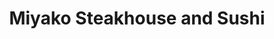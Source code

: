 ---
layout: place
title: "Miyako Steakhouse and Sushi"
permalink: /kentucky/crescent-springs/miyako-steakhouse-and-sushi.html
stateAbbr: KY
stateName: Kentucky
cityName: Crescent Springs
seo:
  name: "Miyako Steakhouse and Sushi"
  type: Restaurant
  links: null
description: "Looking for sushi in Crescent Springs, Kentucky? Check out Miyako Steakhouse and Sushi for a delightful Japanese dining experience. Enjoy a variety of sushi ..."
place_id: ChIJB8w9p5e3QYgRvStO5ZzVsq0
photos:
  - name: >-
      places/ChIJB8w9p5e3QYgRvStO5ZzVsq0/photos/AeeoHcLIvodANNgUeWYk8xU3YSDlNrxTml-6gwHvI7HyuLuXhBf5eST401P81VT0mHqTFrY2-JXFrnvhL8RWWJ4TUa0qeTY6EAh-E3cIGON9IVSNVAIG63bREHSBy1oM4rZuRb2aQDgQ570-KLhtEye1KS1eqnMoc4PN1BszAM5H48IZsnaae4AIInSzhKX6Asm1VN-YCSxZWA__Xoee8HUEIgDcw2JQGO4bUjrZ8PTLWxaB1OEMMMe9w9E_S-ThZ0oCQeD--PC_MQLNR5nCSCm6QmuxTr3IP_2JQNmzrXRUjZ4Mi6PCLSpznH_5d_4agYXkxqi03kTIe9TsKizayx4HJzYIE_lQ1UFDpI1x9AVVd9VqwKrsGhaqQ30R11dHxroJ2QbO-uQQBmmhGzzmyeGBtAb4BEvV20CicEeKhI493xs
    widthPx: 4128
    heightPx: 3096
    authorAttributions:
      - displayName: B K
        uri: https://maps.google.com/maps/contrib/107772482253366593857
        photoUri: >-
          https://lh3.googleusercontent.com/a/ACg8ocLZre1bPT4vj2oiKSmLYWsJL2c1hbxwA_UT_EjuFNFN53GMYw=s100-p-k-no-mo
    flagContentUri: >-
      https://www.google.com/local/imagery/report/?cb_client=maps_api_places.places_api&image_key=!1e10!2sCIHM0ogKEICAgIC05sLdDw&hl=en-US
    googleMapsUri: >-
      https://www.google.com/maps/place//data=!3m4!1e2!3m2!1sCIHM0ogKEICAgIC05sLdDw!2e10!4m2!3m1!1s0x8841b797a73dcc07:0xadb2d59ce54e2bbd
  - name: >-
      places/ChIJB8w9p5e3QYgRvStO5ZzVsq0/photos/AeeoHcKjPsOetXdyMdzI4MtBRClyw9fte4nQq7acvOo1kD7xSikTqE-_OK8fTNSG-zkBibdgp9T6tZ4Gi-RMGfZUww26Pf90KG_tUQVh_qHnZVn0SXDETltJhvEFCKd6zLx8l0KRuNZkh8KKLkiHO9m-NzQj8PxOL9ueAdvxnPrhmFNDXwnuD07gCwyREi3DKEGLLEvDkn7QmIZOGlxbcj04gSwnQKJUvP28U9fBcQ4d_ZlAByf1fVIVC1rGRrBrXxosS6hhybmCWRjdz9LcYAAnCsodH0a7xnRyKTeyNDFw7a3oHQ
    widthPx: 3024
    heightPx: 4032
    authorAttributions:
      - displayName: Miyako Steakhouse and Sushi
        uri: https://maps.google.com/maps/contrib/108725579611286904254
        photoUri: >-
          https://lh3.googleusercontent.com/a/ACg8ocJ6rbQafo6U94RcB68HvHo3HrdSa5j7QzHBoY9dtFoZH5ksUg=s100-p-k-no-mo
    flagContentUri: >-
      https://www.google.com/local/imagery/report/?cb_client=maps_api_places.places_api&image_key=!1e10!2sAF1QipMLsxTkjz2nQW3L5BE2V7zueJRiSOhrRRRzLliz&hl=en-US
    googleMapsUri: >-
      https://www.google.com/maps/place//data=!3m4!1e2!3m2!1sAF1QipMLsxTkjz2nQW3L5BE2V7zueJRiSOhrRRRzLliz!2e10!4m2!3m1!1s0x8841b797a73dcc07:0xadb2d59ce54e2bbd
  - name: >-
      places/ChIJB8w9p5e3QYgRvStO5ZzVsq0/photos/AeeoHcIgUJPXJBu482sFyXZsSCWKcsKF2cRbvXDO6--ltNKFu71ZLOX6H04nCVoU6_0EgNuR0be73fOy1jz6xCRefmDjpYK-NsHoBDdPrEqDQjXY-dOnFS3TpFUwepCP5FHj3HBkfIyPC_sqVG7pBgtmLawOpDiz_2Zm8zrlPghZrmQDmQOpx8bshj5i5DyLcqoubXp-N9JqBSy2wPY3XUQNpa-ofcz-eOo7ierdapYMr8cmnDxcyRwVREOFOucpTGMbWn-dKIFNz07PZJBGxBlgL-ujuPXd9dQgViawfSf92OtRoWjmutuXKjAgwa23U7WmPCSsEJb8DZuz8sdSej-x_h32ys53VGa6tmoDppEg0RI9pdK-_chxswxfYQn0Bevktl9R2xdrmrO5yeEzuJUgBp3UaRKw1oki9uxJKZkVPMnT5T0
    widthPx: 3024
    heightPx: 4032
    authorAttributions:
      - displayName: Katy Dudzik
        uri: https://maps.google.com/maps/contrib/106170656631382372178
        photoUri: >-
          https://lh3.googleusercontent.com/a/ACg8ocIhzHb4OTK5u_fx2tTqXjOd5db5B1yls5TTPDIKiTuB6nXEUw=s100-p-k-no-mo
    flagContentUri: >-
      https://www.google.com/local/imagery/report/?cb_client=maps_api_places.places_api&image_key=!1e10!2sCIHM0ogKEICAgIDG58GJwwE&hl=en-US
    googleMapsUri: >-
      https://www.google.com/maps/place//data=!3m4!1e2!3m2!1sCIHM0ogKEICAgIDG58GJwwE!2e10!4m2!3m1!1s0x8841b797a73dcc07:0xadb2d59ce54e2bbd
  - name: >-
      places/ChIJB8w9p5e3QYgRvStO5ZzVsq0/photos/AeeoHcIRTtXXjCXfmEp-rxML60ylnNbrnJ89URYGcEMTvx87jhmoWABTww-9NAfc95AlSdS3WgbfQwVRMY1SQ5cX7ClEnEMJHS8dVpEyrZ8QMBr-rXAD5NfXWNaKKY6YBmzXVYUu-nIN8Ha7OjkVDlLO1i_4qOVV30a-nPJcI1q_6vI0_uJxv6youepGVTkPpCb2PqLb4--wdTSrBu8m4nbeomH_NcGJxAdJyNto1diGkkRPulIxJMs6BltiEzo4Jw5ZHsya8lk2ofVJJb70Tu6RjY7kbC3FYH-NzpD6cGHte61aRoj5YfYYjm3RgZLJpqX9pq1Y-9PmD93Pek6iCKXJsO8g3u3_vwtEa4BfcvdwWqzM8L0hp-0nZDSISJHnpl4PpnVoEC76EXPkgUORCM8pOZoNM-CFdqyQKaThhXe8teM
    widthPx: 2992
    heightPx: 2992
    authorAttributions:
      - displayName: MsSmittykat
        uri: https://maps.google.com/maps/contrib/105075615575415283445
        photoUri: >-
          https://lh3.googleusercontent.com/a-/ALV-UjW2oBxtXgk2a6YWkCLNTUS3GJOqyG6ZBnkZdO1E0K2gyW_YGW1Utg=s100-p-k-no-mo
    flagContentUri: >-
      https://www.google.com/local/imagery/report/?cb_client=maps_api_places.places_api&image_key=!1e10!2sCIHM0ogKEICAgICT4r3mSg&hl=en-US
    googleMapsUri: >-
      https://www.google.com/maps/place//data=!3m4!1e2!3m2!1sCIHM0ogKEICAgICT4r3mSg!2e10!4m2!3m1!1s0x8841b797a73dcc07:0xadb2d59ce54e2bbd
  - name: >-
      places/ChIJB8w9p5e3QYgRvStO5ZzVsq0/photos/AeeoHcJol53qZpNBoxTa0wsYACtpsXdk4MpZVYFDKIeBZInjrTEywgwAHAia_Fxl_Tn2P4zR2D6UZ_heudY6azfzl6Col0Q07I29V_EMwa96mdMlh7c1WH-HDso4ma7mUpicSis9av8QDRSb193JIMpvH_Nd7B7rZV6L68k2CEU0lOqgbzLOkLs8-tP3CCi2XYZfw6q3aT5WZWsK-anQwGHYmnZda0dn90PU8TOD6Y40wX4JzvHFvRGIJAlk4KIGJwt8LkJS-8Rod0zRx8dSC8ivBKyvIZOCjijsI7NfZfuqwKtDh3i-fXXbxSL6R4XXktMTEonbnjYwTa2qEq45dueQWseV6qCNHnZqDVBfMHBOn5nUyGTVvOUI0rKDonYJApxYnCL2JFz3oAGmJC45ZuEIAXK42IdsISoPk6cUY_v5M6XGhg
    widthPx: 4032
    heightPx: 3024
    authorAttributions:
      - displayName: Judith Holland
        uri: https://maps.google.com/maps/contrib/108325340973088569829
        photoUri: >-
          https://lh3.googleusercontent.com/a/ACg8ocKTLBlw-gBbsIBSWa4DAjPDGRFxu3xNwNlRbD8gaLyFZ2KN=s100-p-k-no-mo
    flagContentUri: >-
      https://www.google.com/local/imagery/report/?cb_client=maps_api_places.places_api&image_key=!1e10!2sCIHM0ogKEICAgMDIiefOXA&hl=en-US
    googleMapsUri: >-
      https://www.google.com/maps/place//data=!3m4!1e2!3m2!1sCIHM0ogKEICAgMDIiefOXA!2e10!4m2!3m1!1s0x8841b797a73dcc07:0xadb2d59ce54e2bbd
  - name: >-
      places/ChIJB8w9p5e3QYgRvStO5ZzVsq0/photos/AeeoHcJAKT6dhutKUSIVotqr2odlgximaghfST5nN7AcecB4C43WS0egIf4tUVxuUONxN-NfY7ZZ-uJAdk6mbT67l1o-1c4-yF4TWLF0lwgFUtKvEOLol8Fsz8mktUDTunZkE0O5uPtpviZV-KbgeGjpXHa_camt1JOW5aYUkU1FqalIs5qcofWPO_EHuxT0AvvfPXJ61G8H-zARAYtQoxBaXnKAlHXJCCAsblPkhMCnyKqc-amSfLkc-Nk4C7hb0J-HO0VHkIU8OSNQXP3IQSUsrxGQOrerl5P862d1BbF5lLc6rDfEc3e7AvguiK4gZ9Og79YkBK9PMljemixQcIt99Lhha7QZ6ioflbyiptEOaHhZmfTLFy-8JRaBpdNAA3IPkl1IBj7MAqFd12XLsa5vw8uZu7baT_q0RMD9p6IJBzQ
    widthPx: 3072
    heightPx: 4080
    authorAttributions:
      - displayName: Michael Mahoney
        uri: https://maps.google.com/maps/contrib/105195708636366965570
        photoUri: >-
          https://lh3.googleusercontent.com/a-/ALV-UjXblBEPResZV5TozFSk_k4CR1TK_myrwYfhNNVdsnmsezBMe1s=s100-p-k-no-mo
    flagContentUri: >-
      https://www.google.com/local/imagery/report/?cb_client=maps_api_places.places_api&image_key=!1e10!2sCIHM0ogKEICAgIC_0pmaXw&hl=en-US
    googleMapsUri: >-
      https://www.google.com/maps/place//data=!3m4!1e2!3m2!1sCIHM0ogKEICAgIC_0pmaXw!2e10!4m2!3m1!1s0x8841b797a73dcc07:0xadb2d59ce54e2bbd
  - name: >-
      places/ChIJB8w9p5e3QYgRvStO5ZzVsq0/photos/AeeoHcKzCrxfntZvf-KeWInvxD1ubElfYSycHaEaTsfu7EWzgZ3PqSB9EIecfHtEdNBcBXBhMHXS0BrxZ6uzNcJNDHFKML-jjJSqjE3BhLLNirzQzHwpBpRbG41mzjgQWubjnaPl_d7GDblowwmfDQzVvhwKxnKDPPrk5gVIp8EzKRZXhsUFUbuJ77Eo1m9k812VbBtc3hPt3jYeVxmI4kYSTnxTMMRE8DfJOkEeILi89nUCm6BEKmCY3-kJPcfbjTsICFdAh9I9pF9iTuOj9gWfvKzdWOIHw3xABbimDdTHrjrNaypF71ArL2xFJnW9gI8k18LZl8h64iXxGOe6zPim_017Qf_DGNbTdBco3Bhe2HGcE3wlH6sX-Gu2hKX95AKx69-GQMiZDa0kjp-I-w5QAQQNdw4-WAg-1rCuJnQAYEux_w
    widthPx: 4032
    heightPx: 3024
    authorAttributions:
      - displayName: Victoria Helton
        uri: https://maps.google.com/maps/contrib/100252555964561217234
        photoUri: >-
          https://lh3.googleusercontent.com/a-/ALV-UjU3dVp7llTPOyPQP2ovaQKjAsHG-YyQhiWZPd7_GKNBFIYRhZN-Gw=s100-p-k-no-mo
    flagContentUri: >-
      https://www.google.com/local/imagery/report/?cb_client=maps_api_places.places_api&image_key=!1e10!2sCIHM0ogKEICAgIDXh_X_IQ&hl=en-US
    googleMapsUri: >-
      https://www.google.com/maps/place//data=!3m4!1e2!3m2!1sCIHM0ogKEICAgIDXh_X_IQ!2e10!4m2!3m1!1s0x8841b797a73dcc07:0xadb2d59ce54e2bbd
  - name: >-
      places/ChIJB8w9p5e3QYgRvStO5ZzVsq0/photos/AeeoHcKYdXNHotom-lLckdcELzSqCrzku1ogiMN0r1JxUcz8x-fgcZjyXSqHs03b1wlFw0VrwgqkqBaRm4Z2cuHhdJFhr-2Gvyk-8Yyu9Jr182JW_RdO3idIPGuq7hqRcuntqtitFa8GCFKAEsCKdc74YGKb5Z7Uka6nbR6OZQsxkWu9YnRfVYpjxv4vZ2q8ybyirQKDZVL7X_V9tuTxycTBDCFJEe1QiDXijjcBIASQuVQ8cyaMgu86RfAb-dtLSKSEgyyw-xa3vlslH-lStKJe6zWAyefc1P0gXVHes4-qlpb7pRfjLhWfhvZRrxa6iS1fEK_nHtEZtRANy_4Ht1kvK-I3MiGHenwBFQ-3p57WngIY7OBcPxAzBHn_YDwYtqbq-b4uQnzVKpKaGrS2YB6NcamfYcfXvPj916Cqp9XBguaH3oc
    widthPx: 4032
    heightPx: 3024
    authorAttributions:
      - displayName: Caroline Burns
        uri: https://maps.google.com/maps/contrib/109646734638391229399
        photoUri: >-
          https://lh3.googleusercontent.com/a-/ALV-UjV5cCfST_m7277pDmC6BqjRXlZxjfAkT_0HT5cWSqFK3RpbF3J2=s100-p-k-no-mo
    flagContentUri: >-
      https://www.google.com/local/imagery/report/?cb_client=maps_api_places.places_api&image_key=!1e10!2sCIHM0ogKEICAgICE0o-I0gE&hl=en-US
    googleMapsUri: >-
      https://www.google.com/maps/place//data=!3m4!1e2!3m2!1sCIHM0ogKEICAgICE0o-I0gE!2e10!4m2!3m1!1s0x8841b797a73dcc07:0xadb2d59ce54e2bbd
  - name: >-
      places/ChIJB8w9p5e3QYgRvStO5ZzVsq0/photos/AeeoHcIVpGON6PHRn8YDe8icLL6Dc3xFOAnakxV7Il_DyXWhysPU6htLnLehZ1jEA5NA_J2w4UNUU6uYYnGniLmc0U2SzET0H6jPqU8L7xFCvf0-KfHv7Hpa0fxLYbBadkb4nvomAh-oFslr1QYve4xZvD3PwlH4LsEFUf7ASIwC3bcifT90T8riQQQt_3Q9V4BDUvSpz93-LpkZlkIwpv6VGEmDARAU3LDPV5EnUFZmhWQ90HPe1I1SMbTnC6jUql_khFR1I2T-mwA9NHwxZRmteZdNb1IjnDc8x-Y-uk-thu61amQZMjFVyBF-f32pXcQfs-Bxz3CZd1T-2tPS-WCddcm60ygaEea-5DHJsMFjqbQqm2eTzEwqrNBvocoYlq4fMxojmlfwbkTFY9rhMSR_o542h5LcvH2XFBzwIHvaSWvdoQ
    widthPx: 4624
    heightPx: 3468
    authorAttributions:
      - displayName: Patricia Rorato
        uri: https://maps.google.com/maps/contrib/102814698282500688637
        photoUri: >-
          https://lh3.googleusercontent.com/a/ACg8ocLAiMyIjtpL2xAy17lyFU-2-bEoV9BoputB1EcElg7_siNr=s100-p-k-no-mo
    flagContentUri: >-
      https://www.google.com/local/imagery/report/?cb_client=maps_api_places.places_api&image_key=!1e10!2sCIHM0ogKEICAgID-5L78Ig&hl=en-US
    googleMapsUri: >-
      https://www.google.com/maps/place//data=!3m4!1e2!3m2!1sCIHM0ogKEICAgID-5L78Ig!2e10!4m2!3m1!1s0x8841b797a73dcc07:0xadb2d59ce54e2bbd
  - name: >-
      places/ChIJB8w9p5e3QYgRvStO5ZzVsq0/photos/AeeoHcIG4KEfU-ZlMY1K0WTtAXbzPfmNXX003iO3kMQhWgYgezjX_EUQaxd1mwR5d_IuUmetpZN4WKXxkJKWVcu5R6CgoM__g8RBdfCY5ndoz2ubfq_ys90XgGLP7sRQN-5sDGvgW0nPqvHwb4u5VQRYgkR5o30e5TofL54gJv3l5EpQNvWrGXbUyfqL5ESWk1LQPh1f6UDkf6Eqwxqz1vdfPB8Y3Z_23p0yzM4Zm7EDFyUxHi5SoC_kZOFKpfnAIVvuTmNFDyFraQIDmwQJ1U8BP1To6pJ4DKPCI2R8gNewlT-szvHCKJixPqMCjzMNYp1WTXGSVaH6-3ZSImIjucwB1i-jcY2XW02W5AP85mQquFRA5rCArMUlmvITNsxraG5gcjAJ77xALL9xk5V2XBogWH-4y5ydMmjFENHVUVhQkFkfXKvj
    widthPx: 4800
    heightPx: 3599
    authorAttributions:
      - displayName: Ryan Sciamanna
        uri: https://maps.google.com/maps/contrib/101013342202160094337
        photoUri: >-
          https://lh3.googleusercontent.com/a-/ALV-UjXqe8elVqUQh9rmi-WFeV8x17HoPXIOITNV1L2mNAeHxUtK4Et_kw=s100-p-k-no-mo
    flagContentUri: >-
      https://www.google.com/local/imagery/report/?cb_client=maps_api_places.places_api&image_key=!1e10!2sCIHM0ogKEICAgICKu7bg2wE&hl=en-US
    googleMapsUri: >-
      https://www.google.com/maps/place//data=!3m4!1e2!3m2!1sCIHM0ogKEICAgICKu7bg2wE!2e10!4m2!3m1!1s0x8841b797a73dcc07:0xadb2d59ce54e2bbd
address: 2511 Ritchie Ave, Crescent Springs, KY 41017, USA
street: 2511 Ritchie Ave
city: Crescent Springs
state: KY
zip: '41017'
country: USA
neighborhood: null
latitude: '39.047065'
longitude: '-84.576282'
accessibility_options:
  wheelchairAccessibleParking: true
  wheelchairAccessibleEntrance: true
  wheelchairAccessibleRestroom: true
  wheelchairAccessibleSeating: true
business_status: OPERATIONAL
name: Miyako Steakhouse and Sushi
google_maps_links:
  directionsUri: >-
    https://www.google.com/maps/dir//''/data=!4m7!4m6!1m1!4e2!1m2!1m1!1s0x8841b797a73dcc07:0xadb2d59ce54e2bbd!3e0
  placeUri: https://maps.google.com/?cid=12516301184254749629
  writeAReviewUri: >-
    https://www.google.com/maps/place//data=!4m3!3m2!1s0x8841b797a73dcc07:0xadb2d59ce54e2bbd!12e1
  reviewsUri: >-
    https://www.google.com/maps/place//data=!4m4!3m3!1s0x8841b797a73dcc07:0xadb2d59ce54e2bbd!9m1!1b1
  photosUri: >-
    https://www.google.com/maps/place//data=!4m3!3m2!1s0x8841b797a73dcc07:0xadb2d59ce54e2bbd!10e5
primary_type: Sushi Restaurant
opening_hours:
  regular: null
  current: null
secondary_opening_hours:
  regular:
    weekdayDescriptions: null
    type: null
  current:
    weekdayDescriptions: null
    type: null
phone: null
price_level: null
price_range: null
rating: null
rating_count: 0
website: null
reviews: null
parking_options: null
payment_options: null
allow_dogs: null
curbside_pickup: null
delivery: null
dine_in: null
good_for_children: null
good_for_groups: null
good_for_sports: null
live_music: null
menu_for_children: null
outdoor_seating: null
reservable: null
restroom: null
serves_beer: null
serves_breakfast: null
serves_brunch: null
serves_cocktails: null
serves_coffee: null
serves_dinner: null
serves_dessert: null
serves_lunch: null
serves_vegetarian_food: null
serves_wine: null
takeout: null
summary: null

---